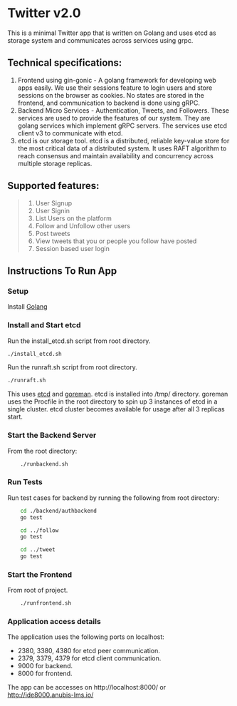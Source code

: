 # Twitter v2.0

This is a minimal Twitter app that is written on Golang and uses etcd as storage system and communicates across services using grpc.

## Technical specifications:

1. Frontend using gin-gonic - A golang framework for developing web apps easily. We use their sessions feature to login users and store sessions on the browser as cookies. No states are stored in the frontend, and communication to backend is done using gRPC.
2. Backend Micro Services - Authentication, Tweets, and Followers. These services are used to provide the features of our system. They are golang services which implement gRPC servers. The services use etcd client v3 to communicate with etcd.
3. etcd is our storage tool. etcd is a distributed, reliable key-value store for the most critical data of a distributed system. It uses RAFT algorithm to reach consensus and maintain availability and concurrency across multiple storage replicas.

## Supported features:
> 1. User Signup
> 2. User Signin
> 3. List Users on the platform
> 4. Follow and Unfollow other users
> 5. Post tweets
> 6. View tweets that you or people you follow have posted
> 7. Session based user login

## Instructions To Run App
### Setup

Install [Golang](https://go.dev/doc/install)

### Install and Start etcd

Run the install_etcd.sh script from root directory.
```bash
./install_etcd.sh
```
Run the runraft.sh script from root directory.
```bash
./runraft.sh
```
This uses [etcd](https://github.com/etcd-io/etcd) and [goreman](https://github.com/mattn/goreman).
etcd is installed into /tmp/ directory. goreman uses the Procfile in the root directory to spin up 3 instances of etcd in a single cluster. etcd cluster becomes available for usage after all 3 replicas start.

### Start the Backend Server

From the root directory:
```bash
    ./runbackend.sh
```

### Run Tests

Run test cases for backend by running the following from root directory:
```bash
    cd ./backend/authbackend
    go test 

    cd ../follow
    go test 

    cd ../tweet
    go test 
```

### Start the Frontend

From root of project.  

```bash
    ./runfrontend.sh
```

### Application access details

The application uses the following ports on localhost:
- 2380, 3380, 4380 for etcd peer communication.
- 2379, 3379, 4379 for etcd client communication.
- 9000 for backend.
- 8000 for frontend.

The app can be accesses on http://localhost:8000/ or http://ide8000.anubis-lms.io/

